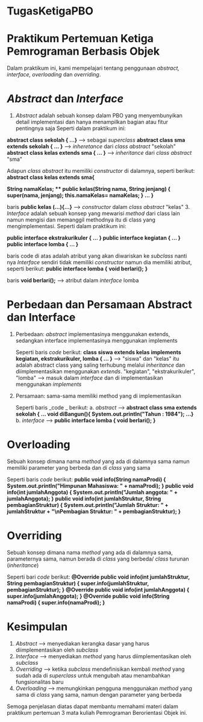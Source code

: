 # TugasKetigaPBO
# Praktikum Pertemuan Ketiga Pemrograman Berbasis Objek

Dalam praktikum ini, kami mempelajari tentang penggunaan _abstract, interface, overloading_ dan _overriding_. 

# _Abstract_ dan _Interface_
1. _Abstract_ adalah sebuah konsep dalam PBO yang menyembunyikan detail implementasi dan hanya menampilkan bagian atau fitur pentingnya saja
   Seperti dalam praktikum ini:
   
  **abstract class sekolah { ...}** --> sebagai _superclass_
   **abstract class sma extends sekolah { ... }** --> _inheretance_ dari _class abstract_ "sekolah"
   **abstract class kelas extends sma { ... }** --> _inheritance_ dari _class abstract_ "sma"

   Adapun _class abstract_ itu memiliki _constructor_ di dalamnya, seperti berikut:
   **abstract class kelas extends sma{**
    
   **String namaKelas;
   **
    public kelas(String nama, String jenjang) {
        super(nama, jenjang);
        this.namaKelas= namaKelas;
    }
    ... }**

   baris **public kelas (...){...}** --> _constructor_ dalam _class abstract_ "kelas"
3. _Interface_ adalah sebuah konsep yang mewarisi _method_ dari class lain namun mengisi dan memanggil methodnya itu di class yang mengimplementasi.
   Seperti dalam praktikum ini:
   
   **public interface ekstrakurikuler { ... }
   public interface kegiatan { ... }
   public interface lomba { ... }**

   baris code di atas adalah atribut yang akan diwariskan ke _subclass_ nanti nya
   _Interface_ sendiri tidak memiliki _constructor_ namun dia memiliki atribut, seperti berikut:
  **public interface lomba {**
   **void berlari();**
**}**

baris **void berlari();** --> atribut dalam _interface_ lomba
# Perbedaan dan Persamaan Abstract dan Interface
1. Perbedaan: _abstract_ implementasinya menggunakan extends, sedangkan interface implementasinya menggunakan implements

   Seperti baris _code_ berikut:
  **class siswa extends kelas implements kegiatan, ekstrakurikuler, lomba { ... }** --> "siswa" dan "kelas" itu adalah abstract class yang saling terhubung melalui _inheritance_ dan diimplementasikan menggunakan _extends_. "kegiatan", "ekstrakurikuler", "lomba" --> masuk dalam _interface_ dan di implementasikan menggunakan _implements_
   
3. Persamaan: sama-sama memiliki method yang di implementasikan

   Seperti baris _code _ berikut:
   a. _abstract_ --> **abstract class sma extends sekolah { ...
   void diBangun(){
        System.out.println("Tahun   : 1984");
    ...}**
   b. _interface_ --> **public interface lomba {
    void berlari();
}**
# Overloading
Sebuah konsep dimana nama _method_ yang ada di dalamnya sama namun memiliki parameter yang berbeda dan di _class_ yang sama

Seperti baris _code_ berikut:
**public void info(String namaProdi) {
        System.out.println("Himpunan Mahasiswa: " + namaProdi);
    }
public void info(int jumlahAnggota) {
        System.out.println("Jumlah anggota: " + jumlahAnggota);
    }
public void info(int jumlahStruktur, String pembagianStruktur) {
        System.out.println("Jumlah Struktur: " + jumlahStruktur
                + "\nPembagian Struktur: " + pembagianStruktur);
    }**
# Overriding
Sebuah konsep dimana nama _method_ yang ada di dalamnya sama, parameternya sama, namun berada di _class_ yang berbeda/ _class_ turunan (_inheritance_)

Seperti bari _code_ berikut:
**@Override
    public void info(int jumlahStruktur, String pembagianStruktur) {
        super.info(jumlahStruktur, pembagianStruktur); 
    }
@Override
    public void info(int jumlahAnggota) {
        super.info(jumlahAnggota); 
    }
@Override
    public void info(String namaProdi) {
        super.info(namaProdi); 
    }**
# Kesimpulan
1. _Abstract_ --> menyediakan kerangka dasar yang harus diimplementasikan oleh _subclass_
2. _Interface_ --> menyediakan _method_ yang harus diimplementasikan oleh _subclass_
3. _Overriding_ --> ketika _subclass_ mendefinisikan kembali _method_ yang sudah ada di _superclass_ untuk mengubah atau menambahkan fungsionalitas baru
4. _Overloading_ --> memungkinkan pengguna menggunakan _method_ yang sama di _class_ yang sama, namun dengan parameter yang berbeda

Semoga penjelasan diatas dapat membantu memahami materi dalam praktikum pertemuan 3 mata kuliah Pemrograman Berorientasi Objek ini.
